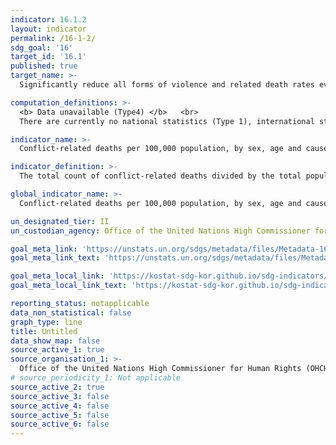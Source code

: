 ```yaml
---
indicator: 16.1.2
layout: indicator
permalink: /16-1-2/
sdg_goal: '16'
target_id: '16.1'
published: true
target_name: >-
  Significantly reduce all forms of violence and related death rates everywhere

computation_definitions: >-
  <b> Data unavailable (Type4) </b>   <br>
  There are currently no national statistics (Type 1), international statistics (Type 2), or alternative national statistics (Type 3) available. The Data of Type 1, type 2, or type 3 can be also included in case of temporary unavailability.

indicator_name: >-
  Conflict-related deaths per 100,000 population, by sex, age and cause

indicator_definition: >-
  The total count of conflict-related deaths divided by the total population, expressed per 100,000 population. 

global_indicator_name: >-
  Conflict-related deaths per 100,000 population, by sex, age and cause

un_designated_tier: II
un_custodian_agency: Office of the United Nations High Commissioner for Human Rights (OHCHR)

goal_meta_link: 'https://unstats.un.org/sdgs/metadata/files/Metadata-16-01-02.pdf'
goal_meta_link_text: 'https://unstats.un.org/sdgs/metadata/files/Metadata-16-01-02.pdf'

goal_meta_local_link: 'https://kostat-sdg-kor.github.io/sdg-indicators/public/data/Metadata-16-01-02_ENG.pdf'
goal_meta_local_link_text: 'https://kostat-sdg-kor.github.io/sdg-indicators/public/data/Metadata-16-01-02_ENG.pdf'

reporting_status: notapplicable
data_non_statistical: false
graph_type: line
title: Untitled
data_show_map: false
source_active_1: true
source_organisation_1: >-
  Office of the United Nations High Commissioner for Human Rights (OHCHR)
# source_periodicity_1: Not applicable
source_active_2: true
source_active_3: false
source_active_4: false
source_active_5: false
source_active_6: false
---
```

